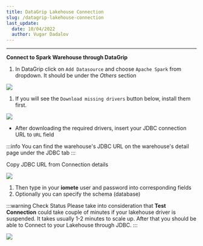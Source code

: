 ```yaml
---
title: DataGrip Lakehouse Connection
slug: /datagrip-lakehouse-connection
last_update:
  date: 10/04/2022
  author: Vugar Dadalov
---
```


<!-- <head>
  <title>DataGrip Lakehouse Connection</title>
  <meta
    name="description"
    content="DataGrip Lakehouse Connection"
  />
</head> -->

___

**Connect to Spark Warehouse through DataGrip** 

1. In DataGrip click on `Add Datasource` and choose `Apache Spark` from dropdown. It should be under the _Others_ section

![](/img/misc/datagrip1.png)


1. If you will see the `Download missing drivers` button below, install them first.

![](/img/misc/datagrip2.png)


- After downloading the required drivers, insert your JDBC connection URL to `URL` field 
  
:::info
You can find the warehouse's JDBC URL on the warehouse's detail page under the JDBC tab
:::


Copy JDBC URL from Connection details

![](/img/misc/datagrip3.png)



1. Then type in your **iomete** user and password into corresponding fields
2. Optionally you can specify the schema (database)

:::warning Check Status
Please take into consideration that **Test Connection** could take couple of minutes if your lakehouse driver is suspended. It takes usually 1-2 minutes to scale up. After that you should be able to Connect to your Lakehouse through JDBC.
:::


![](/img/misc/datagrip4.png)